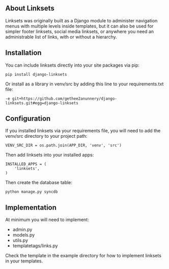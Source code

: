 ## About Linksets

Linksets was originally built as a Django module to administer navigation menus with multiple levels inside templates, but it can also be used for simpler footer linksets, social media linksets, or anywhere you need an administrable list of links, with or without a hierarchy.

## Installation

You can include linksets directly into your site packages via pip:
```
pip install django-linksets
```

Or install as a library in venv/src by adding this line to your requirements.txt file:

```
-e git+https://github.com/gethee2anunnery/django-linksets.git#egg=django-linksets
```

## Configuration

If you installed linksets via your requirements file, you will need to add the venv/src directory to your project path:

```
VENV_SRC_DIR = os.path.join(APP_DIR, 'venv', 'src')
```

Then add linksets into your installed apps:

```
INSTALLED_APPS = (
    'linksets',
)
```

Then create the database table:
```
python manage.py syncdb
```

## Implementation

At minimum you will need to implement:

* admin.py
* models.py
* utils.py
* templatetags/links.py

Check the template in the example directory for how to implement linksets in your templates.
